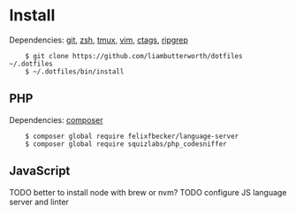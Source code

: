 # Install

Dependencies: [git](https://github.com/git/git), [zsh](https://github.com/zsh-users/zsh), [tmux](https://github.com/tmux/tmux), [vim](https://github.com/vim/vim), [ctags](https://github.com/universal-ctags/ctags), [ripgrep](https://github.com/burntsushi/ripgrep)

```
    $ git clone https://github.com/liambutterworth/dotfiles ~/.dotfiles
    $ ~/.dotfiles/bin/install
```

## PHP

Dependencies: [composer](http://getcomposer.org/download)

```
    $ composer global require felixfbecker/language-server
    $ composer global require squizlabs/php_codesniffer
```

## JavaScript

TODO better to install node with brew or nvm?
TODO configure JS language server and linter
